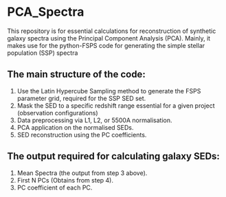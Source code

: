 # PCA_Spectra
This repository is for essential calculations for reconstruction of synthetic galaxy spectra using the Principal Component Analysis (PCA). Mainly, it makes use for the python-FSPS code for generating the simple stellar population (SSP) spectra
## The main structure of the code:
1. Use the Latin Hypercube Sampling method to generate the FSPS parameter grid, required for the SSP SED set.
2. Mask the SED to a specific redshift range essential for a given project (observation configurations)
3. Data preprocessing via L1, L2, or 5500A normalisation.
4. PCA application on the normalised SEDs.
5. SED reconstruction using the PC coefficients.



## The output required for calculating galaxy SEDs:
1. Mean Spectra (the output from step 3 above).
2. First N PCs (Obtains from step 4).
3. PC coefficient of each PC.
